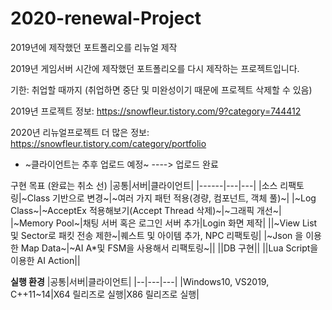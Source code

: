 # 2020-renewal-Project
2019년에 제작했던 포트폴리오를 리뉴얼 제작


2019년 게임서버 시간에 제작했던 포트폴리오를 다시 제작하는 프로젝트입니다.

기한: 취업할 때까지 (취업하면 중단 및 미완성이기 때문에 프로젝트 삭제할 수 있음)

2019년 프로젝트 정보: https://snowfleur.tistory.com/9?category=744412

2020년 리뉴얼프로젝트 더 많은 정보: https://snowfleur.tistory.com/category/portfolio

* ~클라이언트는 추후 업로드 예정~ ----> 업로드 완료

구현 목표 (완료는 취소 선)
|공통|서버|클라이언트|
|------|---|---|
|소스 리팩토링|~Class 기반으로 변경~|~여러 가지 패턴 적용(경량, 컴포넌트, 객체 풀)~|
|~Log Class~|~AcceptEx 적용해보기(Accept Thread 삭제)~|~그래픽 개선~|
|~Memory Pool~|채팅 서버 혹은 로그인 서버 추가|Login 화면 제작|
||~View List 및 Sector로 패킷 전송 제한~|퀘스트 및 아이템 추가, NPC 리팩토링|
|~Json 을 이용한 Map Data~|~AI A*및 FSM을 사용해서 리팩토링~||
||DB 구현||
||Lua Script을 이용한 AI Action||

**실행 환경**
|공통|서버|클라이언트|
|--|---|---|
|Windows10, VS2019, C++11~14|X64 릴리즈로 실행|X86 릴리즈로 실행|
